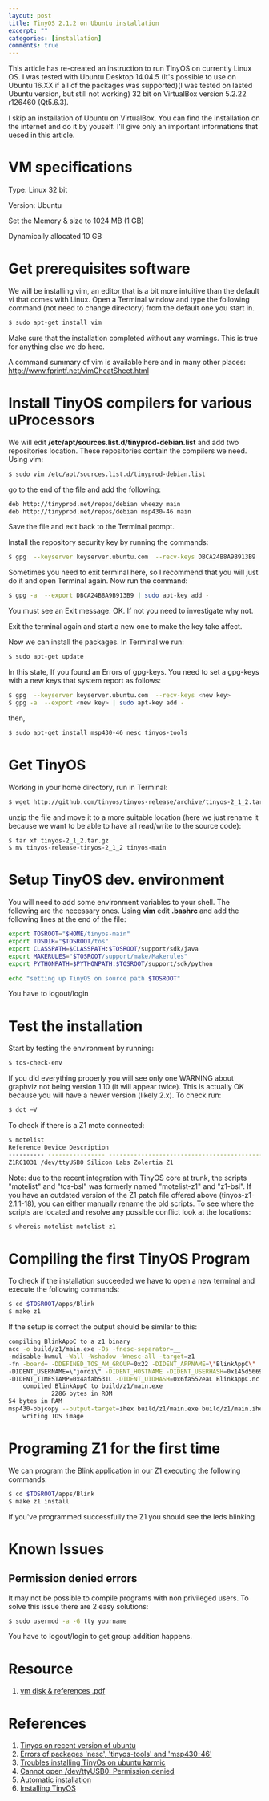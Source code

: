 ```yaml
---
layout: post
title: TinyOS 2.1.2 on Ubuntu installation
excerpt: ""
categories: [installation]
comments: true
---
```


This article has re-created an instruction to run TinyOS on currently Linux OS. I was tested with Ubuntu Desktop 14.04.5 (It's possible to use on Ubuntu 16.XX if all of the packages was supported)(I was tested on lasted Ubuntu version, but still not working) 32 bit on VirtualBox version 5.2.22 r126460 (Qt5.6.3).

I skip an installation of Ubuntu on VirtualBox. You can find the installation on the internet and do it by youself. I'll give only an important informations that uesed in this article.

# VM specifications

Type: Linux 32 bit

Version: Ubuntu 

Set the Memory & size to 1024 MB (1 GB)

Dynamically allocated 10 GB

# Get prerequisites software

We will be installing vim, an editor that is a bit more intuitive than the default vi  that comes with Linux. Open a Terminal window and type the following command  (not need to change directory) from the default one you start in.

```bash
$ sudo apt-get install vim
```

Make sure that the installation completed without any warnings. This is true for  anything else we do here. 
 
A command summary of vim is available here and in many other places:  <http://www.fprintf.net/vimCheatSheet.html>

# Install TinyOS compilers for various uProcessors

We will edit <strong>/etc/apt/sources.list.d/tinyprod-debian.list</strong> and add two  repositories location. These repositories contain the compilers we need. Using vim:

```bash
$ sudo vim /etc/apt/sources.list.d/tinyprod-debian.list
```

go to the end of the file and add the following: 

```bash
deb http://tinyprod.net/repos/debian wheezy main
deb http://tinyprod.net/repos/debian msp430-46 main
```

Save the file and exit back to the Terminal prompt.

Install the repository security key by running the commands: 

```bash
$ gpg  --keyserver keyserver.ubuntu.com  --recv-keys DBCA24B8A9B913B9 
```

Sometimes you need to exit terminal here, so I recommend that you will just do it  and open Terminal again. Now run the command: 

```bash
$ gpg -a  --export DBCA24B8A9B913B9 | sudo apt-key add - 
```

You must see an Exit message: OK. If not you need to investigate why not.
 
Exit the terminal again and start a new one to make the key take affect. 
 
Now we can install the packages. In Terminal we run: 

```bash
$ sudo apt-get update
```

In this state, If you found an Errors of gpg-keys. You need to set a gpg-keys with a new keys that system report as follows:

```bash
$ gpg  --keyserver keyserver.ubuntu.com  --recv-keys <new key>
$ gpg -a  --export <new key> | sudo apt-key add - 
```

then,

```bash
$ sudo apt-get install msp430-46 nesc tinyos-tools
```

# Get TinyOS

Working in your home directory, run in Terminal: 

```bash
$ wget http://github.com/tinyos/tinyos-release/archive/tinyos-2_1_2.tar.gz
```

unzip the file and move it to a more suitable location (here we just rename it  because we want to be able to have all read/write to the source code): 

```bash
$ tar xf tinyos-2_1_2.tar.gz
$ mv tinyos-release-tinyos-2_1_2 tinyos-main
```

# Setup TinyOS dev. environment

You will need to add some environment variables to your shell. The following are  the necessary ones. Using <strong>vim</strong> edit <strong>.bashrc</strong> and add the following lines at the end of  the file:

```bash
export TOSROOT="$HOME/tinyos-main"
export TOSDIR="$TOSROOT/tos"
export CLASSPATH=$CLASSPATH:$TOSROOT/support/sdk/java
export MAKERULES="$TOSROOT/support/make/Makerules"
export PYTHONPATH=$PYTHONPATH:$TOSROOT/support/sdk/python

echo "setting up TinyOS on source path $TOSROOT"
```

You have to logout/login

# Test the installation

Start by testing the environment by running: 
 
```bash
$ tos-check-env 
```

If you did everything properly you will see only one WARNING about graphviz not  being version 1.10 (it will appear twice). This is actually OK because you will have a  newer version (likely 2.x). To check run: 
 
```bash
$ dot –V 
```

To check if there is a Z1 mote connected:

```bash
$ motelist
Reference Device Description
---------- ---------------- --------------------------------------------- 
Z1RC1031 /dev/ttyUSB0 Silicon Labs Zolertia Z1
```

Note: due to the recent integration with TinyOS core at trunk, the scripts "motelist" and "tos-bsl" was formerly named "motelist-z1" and "z1-bsl". If you have an outdated version of the Z1 patch file offered above (tinyos-z1-2.1.1-18), you can either manually rename the old scripts. To see where the scripts are located and resolve any possible conflict look at the locations:

```bash
$ whereis motelist motelist-z1
```

# Compiling the first TinyOS Program

To check if the installation succeeded we have to open a new terminal and execute the following commands:

```bash
$ cd $TOSROOT/apps/Blink 
$ make z1
```

If the setup is correct the output should be similar to this:

```bash
compiling BlinkAppC to a z1 binary
ncc -o build/z1/main.exe -Os -fnesc-separator=__ 
-mdisable-hwmul -Wall -Wshadow -Wnesc-all -target=z1 
-fn -board= -DDEFINED_TOS_AM_GROUP=0x22 -DIDENT_APPNAME=\"BlinkAppC\" 
-DIDENT_USERNAME=\"jordi\" -DIDENT_HOSTNAME -DIDENT_USERHASH=0x145d5669L 
-DIDENT_TIMESTAMP=0x4afab531L -DIDENT_UIDHASH=0x6fa552eaL BlinkAppC.nc -lm
    compiled BlinkAppC to build/z1/main.exe
            2286 bytes in ROM
54 bytes in RAM
msp430-objcopy --output-target=ihex build/z1/main.exe build/z1/main.ihex
    writing TOS image
```

# Programing Z1 for the first time

We can program the Blink application in our Z1 executing the following commands:

```bash
$ cd $TOSROOT/apps/Blink
$ make z1 install
```

If you've programmed successfully the Z1 you should see the leds blinking

# Known Issues

## Permission denied errors

It may not be possible to compile programs with non privileged users. To solve this issue there are 2 easy solutions:

```bash
$ sudo usermod -a -G tty yourname
```

You have to logout/login to get group addition happens.

# Resource

1. [vm disk & references .pdf](https://drive.google.com/drive/folders/1x7D6xcOGzuz6l7oxJls_ic70ukUGfdGl?usp=sharing)

# References

1. [Tinyos on recent version of ubuntu](https://askubuntu.com/questions/483916/installing-tinyos-on-recent-version-of-ubuntu/483956#483956)
2. [Errors of packages 'nesc', 'tinyos-tools' and 'msp430-46'](https://github.com/tinyos/tinyos-main/issues/308)
3. [Troubles installing TinyOs on ubuntu karmic](http://mail.millennium.berkeley.edu/pipermail/tinyos-help/2010-April/045890.html)
4. [Cannot open /dev/ttyUSB0: Permission denied](https://github.com/esp8266/source-code-examples/issues/26)
5. [Automatic installation](http://tinyos.stanford.edu/tinyos-wiki/index.php/Automatic_installation)
6. [Installing TinyOS](http://tinyos.stanford.edu/tinyos-wiki/index.php/Installing_TinyOS)
